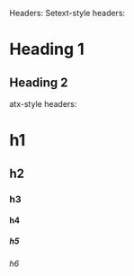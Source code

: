 Headers:
Setext-style headers:

Heading 1
========

Heading 2
------------

atx-style headers:

# h1
## h2
### h3
#### h4
##### h5
###### h6